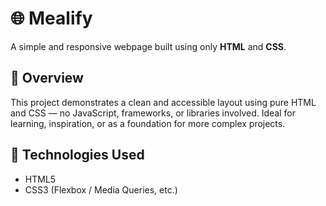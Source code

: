 # 🌐 Mealify

A simple and responsive webpage built using only **HTML** and **CSS**.

## 📁 Overview

This project demonstrates a clean and accessible layout using pure HTML and CSS — no JavaScript, frameworks, or libraries involved. Ideal for learning, inspiration, or as a foundation for more complex projects.

## 🔧 Technologies Used

- HTML5
- CSS3 (Flexbox / Media Queries, etc.)
